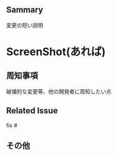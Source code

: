 ## Sammary
変更の短い説明

# ScreenShot(あれば)

## 周知事項
破壊的な変更等、他の開発者に周知したい点

## Related Issue
fix #

## その他
